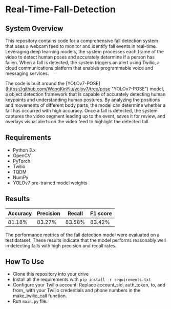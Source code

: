 # Real-Time-Fall-Detection

## System Overview
This repository contains code for a comprehensive fall detection system that uses a webcam feed to monitor and identify fall events in real-time. Leveraging deep learning models, the system processes each frame of the video to detect human poses and accurately determine if a person has fallen. When a fall is detected, the system triggers an alert using Twilio, a cloud communications platform that enables programmable voice and messaging services.

The code is built around the [YOLOv7-POSE] (https://github.com/WongKinYiu/yolov7/tree/pose "YOLOv7-POSE") model, a  object detection framework that is capable of accurately detecting human keypoints and understanding human postures. By analyzing the positions and movements of different body parts, the model can determine whether a fall has occurred with high accuracy. Once a fall is detected, the system captures the video segment leading up to the event, saves it for review, and overlays visual alerts on the video feed to highlight the detected fall.

## Requirements

- Python 3.x
- OpenCV
- PyTorch
- Twilio
- TQDM
- NumPy
- YOLOv7 pre-trained model weights

## Results


| Accuracy  | Precision | Recall | F1 score |
| ------------- | ------------- | ------------- | ------------- |
|  81.18%  | 83.27% | 83.58%  | 83.42%  |

The performance metrics of the fall detection model were evaluated on a test dataset. These results indicate that the model performs reasonably well in detecting falls with high precision and recall rates.

## How To Use
- Clone this repository into your drive
- Install all the requirements with `pip install -r requirements.txt`
- Configure your Twilio account: Replace account_sid, auth_token, to, and from_ with your Twilio credentials and phone numbers in the make_twilio_call function.
- Run `main.py` file.




